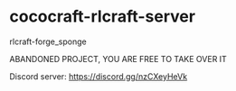 # cococraft-rlcraft-server

rlcraft-forge_sponge

ABANDONED PROJECT, YOU ARE FREE TO TAKE OVER IT

Discord server: https://discord.gg/nzCXeyHeVk
